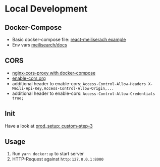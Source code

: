 # Local Development

## Docker-Compose

- Basic docker-compose file: [react-meiliserach example](https://github.com/riccardogiorato/meili_react_demo/tree/master/backend)
- Env vars [meilisearch/docs](https://docs.meilisearch.com/guides/advanced_guides/configuration.html#options)

## CORS

- [nginx-cors-proxy with docker-compose](https://gist.github.com/iki/1247cd182acd1aa3ee4876acb7263def)
- [enable-cors.org](https://enable-cors.org/server_nginx.html)
- additional header to enable-cors: `Access-Control-Allow-Headers X-Meili-Api-Key,Access-Control-Allow-Origin,...`
- additional header to enable-cors: `Access-Control-Allow-Credentials true;`

## Init

Have a look at [prod_setup: custom-step-3](./prod_setup.md)

## Usage

1. Run `yarn docker:up` to start server
2. HTTP-Request against `http:127.0.0.1:8000`
